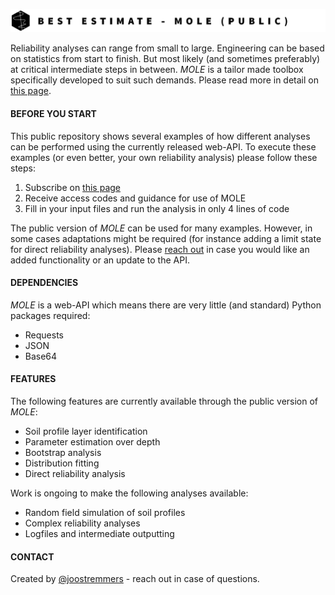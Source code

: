 ![Example screenshot](./header.png)

Reliability analyses can range from small to large. Engineering can be based on statistics from start to finish.
But most likely (and sometimes preferably) at critical intermediate steps in between. *MOLE* is a tailor made toolbox specifically developed to suit such demands. Please read more in detail on [this page](https://joostremmers.nl).

#### BEFORE YOU START
This public repository shows several examples of how different analyses can be performed using the currently released web-API. To execute these examples (or even better, your own reliability analysis) please follow these steps:

1. Subscribe on [this page](https://joostremmers.nl/menu_mole.html)
2. Receive access codes and guidance for use of MOLE
3. Fill in your input files and run the analysis in only 4 lines of code

The public version of *MOLE* can be used for many examples. However, in some cases adaptations might be required (for instance adding a limit state for direct reliability analyses). Please [reach out](https://joostremmers.nl/menu_reach_out.html) in case you would like an added functionality or an update to the API.

#### DEPENDENCIES
*MOLE* is a web-API which means there are very little (and standard) Python packages required:
* Requests
* JSON
* Base64

#### FEATURES
The following features are currently available through the public version of *MOLE*:
* Soil profile layer identification
* Parameter estimation over depth
* Bootstrap analysis
* Distribution fitting
* Direct reliability analysis

Work is ongoing to make the following analyses available:
* Random field simulation of soil profiles
* Complex reliability analyses
* Logfiles and intermediate outputting

#### CONTACT
Created by [@joostremmers](https://joostremmers.nl/menu_reach_out.html) - reach out in case of questions.
